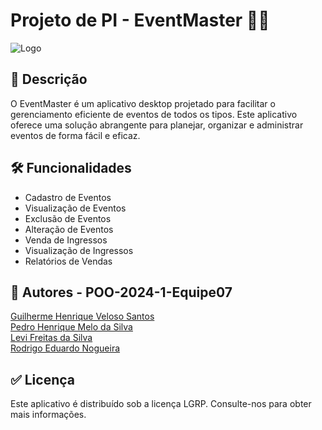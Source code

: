 # Projeto de PI - EventMaster 📅🎫

![Logo](https://i.ibb.co/DLMNpB3/Eventmaster.jpg)

## 📒 Descrição
O EventMaster é um aplicativo desktop projetado para facilitar o gerenciamento eficiente de eventos de todos os tipos. Este aplicativo oferece uma solução abrangente para planejar, organizar e administrar eventos de forma fácil e eficaz.

## 🛠 Funcionalidades
- Cadastro de Eventos
- Visualização de Eventos
- Exclusão de Eventos
- Alteração de Eventos
- Venda de Ingressos
- Visualização de Ingressos
- Relatórios de Vendas 

## 📝 Autores - POO-2024-1-Equipe07

[Guilherme Henrique Veloso Santos](https://www.linkedin.com/in/guilhermehvs/)  
[Pedro Henrique Melo da Silva](https://www.linkedin.com/in/pedro-henrique-m-21b1a9245/)  
[Levi Freitas da Silva](https://www.linkedin.com/in/levi-freitas-da-silva-9704171a6/)  
[Rodrigo Eduardo Nogueira](https://www.linkedin.com/in/rodrigo-eduardo-nogueira-8391a5122/)

## ✅ Licença
Este aplicativo é distribuído sob a licença LGRP. Consulte-nos para obter mais informações.

